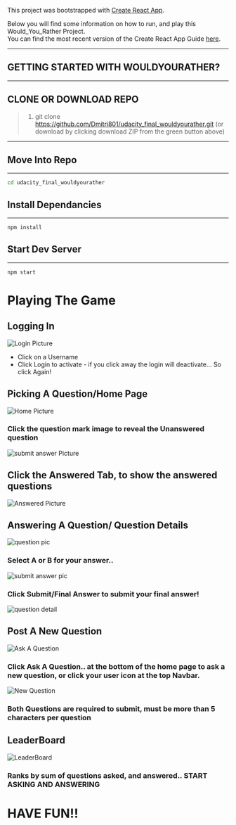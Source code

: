 This project was bootstrapped with [Create React App](https://github.com/facebookincubator/create-react-app).

Below you will find some information on how to run, and play this Would_You_Rather Project.<br>
You can find the most recent version of the Create React App Guide [here](https://github.com/facebookincubator/create-react-app/blob/master/packages/react-scripts/template/README.md).

---

## GETTING STARTED WITH WOULDYOURATHER?

---

## **CLONE OR DOWNLOAD REPO**

> 1.  git clone https://github.com/Dmitri801/udacity_final_wouldyourather.git (or download by clicking download ZIP from the green button above)

---

## Move Into Repo

---

```bash
cd udacity_final_wouldyourather
```

## Install Dependancies

---

```bash
npm install
```

## Start Dev Server

---

```bash
npm start
```

# Playing The Game

## Logging In

![Login Picture](./IMAGES/LoginPicture.png)

- Click on a Username
- Click Login to activate - if you click away the login will deactivate... So click Again!

## Picking A Question/Home Page

![Home Picture](./IMAGES/homepicture.png)

### Click the question mark image to reveal the Unanswered question

![submit answer Picture](./IMAGES/question.png)

## Click the Answered Tab, to show the answered questions

![Answered Picture](./IMAGES/answeredpic.png)

## Answering A Question/ Question Details

![question pic](./IMAGES/question.png)

### Select A or B for your answer..

![submit answer pic](./IMAGES/submitanswer.png)

### Click Submit/Final Answer to submit your final answer!

![question detail](./IMAGES/qdetail.png)

## Post A New Question

![Ask A Question](./IMAGES/ask.png)

### Click Ask A Question.. at the bottom of the home page to ask a new question, or click your user icon at the top Navbar.

![New Question](./IMAGES/newpicture.png)

### Both Questions are required to submit, must be more than 5 characters per question

## LeaderBoard

![LeaderBoard](./IMAGES/leaderboard.png)

### Ranks by sum of questions asked, and answered.. START ASKING AND ANSWERING

# HAVE FUN!!
